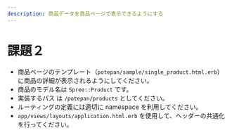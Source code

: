 ```yaml
---
description: 商品データを商品ページで表示できるようにする
---
```


# 課題２

* 商品ページのテンプレート（`potepan/sample/single_product.html.erb`）に商品の詳細が表示されるようにしてください。
* 商品のモデル名は `Spree::Product` です。
* 実装するパス は `/potepan/products` としてください。
* ルーティングの定義には適切に namespace を利用してください。
* `app/views/layouts/application.html.erb` を使用して、ヘッダーの共通化を行ってください。

